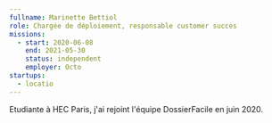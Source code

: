 ```yaml
---
fullname: Marinette Bettiol
role: Chargée de déploiement, responsable customer succes
missions:
  - start: 2020-06-08
    end: 2021-05-30
    status: independent
    employer: Octo
startups:
  - locatio
---
```


Etudiante à HEC Paris, j'ai rejoint l'équipe DossierFacile en juin 2020.
